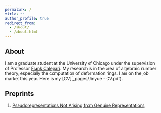 ```yaml
---
permalink: /
title: ""
author_profile: true
redirect_from: 
  - /about/
  - /about.html
---
```

## About
I am a graduate student at the University of Chicago under the supervision of Professor [Frank Calegari](https://math.uchicago.edu/~fcale/). My research is in the area of algebraic number theory, especially the computation of deformation rings. I am on the job market this year. Here is my [CV](_pages/Jinyue - CV.pdf).

## Preprints
1. [Pseudorepresentations Not Arising from Genuine Representations](https://arxiv.org/abs/2310.16953)

